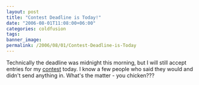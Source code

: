 ```yaml
---
layout: post
title: "Contest Deadline is Today!"
date: "2006-08-01T11:08:00+06:00"
categories: coldfusion 
tags: 
banner_image: 
permalink: /2006/08/01/Contest-Deadline-is-Today
---
```


Technically the deadline was midnight this morning, but I will still accept entries for my <a href="http://ray.camdenfamily.com/index.cfm/2006/6/11/Advanced-ColdFusion-Contest-Announced">contest</a> today. I know a few people who said they would and didn't send anything in. What's the matter - you chicken???